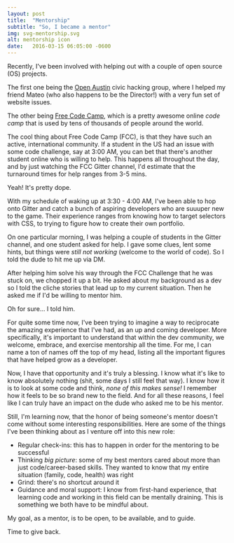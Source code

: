 ```yaml
---
layout: post
title:  "Mentorship"
subtitle: "So, I became a mentor"
img: svg-mentorship.svg
alt: mentorship icon
date:   2016-03-15 06:05:00 -0600
---
```

Recently, I've been involved with helping out with a couple of open source (OS) projects.

The first one being the <a href="http://open-austin.org" target="blank">Open Austin</a> civic hacking group, where I helped my friend Mateo (who also happens to be the Director!) with a very fun set of website issues.

The other being <a href="https://freecodecamp.com" target="blank">Free Code Camp</a>, which is a pretty awesome online *code camp* that is used by tens of thousands of people around the world.

The cool thing about Free Code Camp (FCC), is that they have such an active, international community. If a student in the US had an issue with some code challenge, say at 3:00 AM, you can bet that there's another student online who is willing to help. This happens all throughout the day, and by just watching the FCC Gitter channel, I'd estimate that the turnaround times for help ranges from 3-5 mins.

Yeah! It's pretty dope.

With my schedule of waking up at 3:30 - 4:00 AM, I've been able to hop onto Gitter and catch a bunch of aspiring developers who are suuuper new to the game. Their experience ranges from knowing how to target selectors with CSS, to trying to figure how to create their own portfolio.

On one particular morning, I was helping a couple of students in the Gitter channel, and one student asked for help. I gave some clues, lent some hints, but things were *still not working* (welcome to the world of code). So I told the dude to hit me up via DM.

After helping him solve his way through the FCC Challenge that he was stuck on, we chopped it up a bit. He asked about my background as a dev so I told the cliche stories that lead up to my current situation. Then he asked me if I'd be willing to mentor him.

<span class="quote">Oh for sure...</span> I told him.

For quite some time now, I've been trying to imagine a way to reciprocate the amazing experience that I've had, as an up and coming developer. More specifically, it's important to understand that within the dev community, we welcome, embrace, and exercise mentorship all the time. For me, I can name a ton of names off the top of my head, listing all the important figures that have helped grow as a developer.

Now, I have that opportunity and it's truly a blessing. I know what it's like to know absolutely nothing (shit, some days I still feel that way). I know how it is to look at some code and think, *none of this makes sense!* I remember how it feels to be so brand new to the field. And for all these reasons, I feel like I can truly have an impact on the dude who asked me to be his mentor.

Still, I'm learning now, that the honor of being someone's mentor doesn't come without some interesting responsibilities. Here are some of the things I've been thinking about as I venture off into this new role:

- Regular check-ins: this has to happen in order for the mentoring to be successful
- Thinking *big picture*: some of my best mentors cared about more than just code/career-based skills. They wanted to know that my entire situation (family, code, health) was right
- Grind: there's no shortcut around it
- Guidance and moral support: I know from first-hand experience, that learning code and working in this field can be mentally draining. This is something we both have to be mindful about.

My goal, as a mentor, is to be open, to be available, and to guide.

Time to give back.
